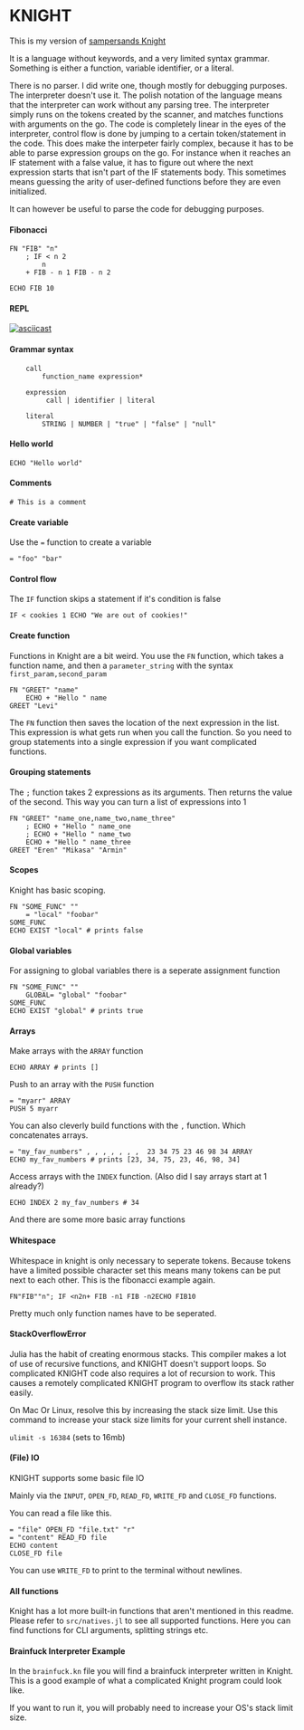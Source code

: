 # KNIGHT
This is my version of [sampersands Knight](https://github.com/sampersand/Knight-Haskell)

It is a language without keywords, and a very limited syntax grammar.
Something is either a function, variable identifier, or a literal.

There is no parser.
I did write one, though mostly for debugging purposes.
The interpreter doesn't use it. The polish notation of the language means that the interpreter can work without any parsing tree.
The interpreter simply runs on the tokens created by the scanner, and matches functions with arguments on the go.
The code is completely linear in the eyes of the interpreter, control flow is done by jumping to a certain token/statement in the code.
This does make the interpeter fairly complex, because it has to be able to parse expression groups on the go. For instance when it reaches an IF statement with a false value, it has to figure out where the next expression starts that isn't part of the IF statements body. This sometimes means guessing the arity of user-defined functions before they are even initialized.

It can however be useful to parse the code for debugging purposes.

#### Fibonacci
```
FN "FIB" "n" 
	; IF < n 2
		n
	+ FIB - n 1 FIB - n 2

ECHO FIB 10
```

#### REPL
[![asciicast](https://asciinema.org/a/412684.svg)](https://asciinema.org/a/412684)

#### Grammar syntax
```
	call
		function_name expression*
	
	expression
		 call | identifier | literal

	literal
		STRING | NUMBER | "true" | "false" | "null"
```

#### Hello world
```
ECHO "Hello world"
```

#### Comments
```
# This is a comment
```

#### Create variable
Use the `=` function to create a variable
```
= "foo" "bar"
```

#### Control flow
The `IF` function skips a statement if it's condition is false
```
IF < cookies 1 ECHO "We are out of cookies!"
```

#### Create function
Functions in Knight are a bit weird.
You use the `FN` function, which takes a function name,
and then a `parameter_string` with the syntax `first_param,second_param`
```
FN "GREET" "name"
	ECHO + "Hello " name
GREET "Levi"
```
The `FN` function then saves the location of the next expression in the list.
This expression is what gets run when you call the function.
So you need to group statements into a single expression if you want complicated functions.

#### Grouping statements
The `;` function takes 2 expressions as its arguments.
Then returns the value of the second.
This way you can turn a list of expressions into 1
```
FN "GREET" "name_one,name_two,name_three"
	; ECHO + "Hello " name_one
	; ECHO + "Hello " name_two
	ECHO + "Hello " name_three
GREET "Eren" "Mikasa" "Armin"
```

#### Scopes
Knight has basic scoping.
```
FN "SOME_FUNC" ""
    = "local" "foobar"
SOME_FUNC
ECHO EXIST "local" # prints false
```

#### Global variables
For assigning to global variables there is a seperate assignment function
```
FN "SOME_FUNC" ""
    GLOBAL= "global" "foobar"
SOME_FUNC
ECHO EXIST "global" # prints true
```

#### Arrays
Make arrays with the `ARRAY` function
```
ECHO ARRAY # prints []
```
Push to an array with the `PUSH` function
```
= "myarr" ARRAY
PUSH 5 myarr
```
You can also cleverly build functions with the `,` function. Which concatenates arrays.
```
= "my_fav_numbers" , , , , , , ,  23 34 75 23 46 98 34 ARRAY
ECHO my_fav_numbers # prints [23, 34, 75, 23, 46, 98, 34]
```
Access arrays with the `INDEX` function. (Also did I say arrays start at 1 already?)
```
ECHO INDEX 2 my_fav_numbers # 34
```
And there are some more basic array functions

#### Whitespace
Whitespace in knight is only necessary to seperate tokens. Because tokens have a limited possible character set this means many tokens can be put next to each other.
This is the fibonacci example again.
```
FN"FIB""n"; IF <n2n+ FIB -n1 FIB -n2ECHO FIB10
```
Pretty much only function names have to be seperated.

#### StackOverflowError
Julia has the habit of creating enormous stacks.
This compiler makes a lot of use of recursive functions,
and KNIGHT doesn't support loops. So complicated KNIGHT code also requires a lot of recursion to work.
This causes a remotely complicated KNIGHT program to overflow its stack rather easily.

On Mac Or Linux, resolve this by increasing the stack size limit.
Use this command to increase your stack size limits for your current shell instance.

`ulimit -s 16384` (sets to 16mb)

#### (File) IO
KNIGHT supports some basic file IO

Mainly via the `INPUT`, `OPEN_FD`, `READ_FD`, `WRITE_FD` and `CLOSE_FD` functions.

You can read a file like this.
```
= "file" OPEN_FD "file.txt" "r"
= "content" READ_FD file
ECHO content
CLOSE_FD file
```
You can use `WRITE_FD` to print to the terminal without newlines.

#### All functions
Knight has a lot more built-in functions that aren't mentioned in this readme.
Please refer to `src/natives.jl` to see all supported functions.
Here you can find functions for CLI arguments, splitting strings etc.
#### Brainfuck Interpreter Example
In the `brainfuck.kn` file you will find a brainfuck interpreter written in Knight.
This is a good example of what a complicated Knight program could look like.

If you want to run it, you will probably need to increase your OS's stack limit size.
